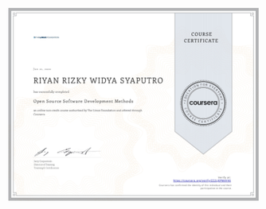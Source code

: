 ![](https://raw.githubusercontent.com/RiyanRIS/sertifikat/master/coursera/Open%20Source%20Software%20Development%20Methods/Coursera-Open%20Source%20Software%20Development%20Methods_page-0001.jpg)